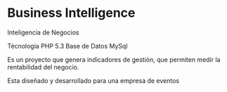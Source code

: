 # Business Intelligence
Inteligencia de Negocios

Técnologia PHP 5.3
Base de Datos MySql

Es un proyecto que genera indicadores de gestión, que permiten medir la rentabilidad del negocio.

Esta diseñado y desarrollado para una empresa de eventos